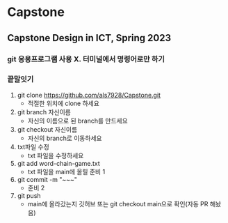 # Capstone
Capstone Design in ICT, Spring 2023
---
### git 응용프로그램 사용 X. 터미널에서 명령어로만 하기
### 끝말잇기
1. git clone https://github.com/als7928/Capstone.git
   - 적절한 위치에 clone 하세요
2. git branch 자신이름
   - 자신의 이름으로 된 branch를 만드세요
3. git checkout 자신이름
   - 자신의 branch로 이동하세요
4. txt파일 수정
   - txt 파일을 수정하세요
5. git add word-chain-game.txt
   - txt 파일을 main에 올릴 준비 1
6. git commit -m "~~~"
   - 준비 2
7. git push
   - main에 올라갔는지 깃허브 또는 git checkout main으로 확인(자동 PR 해놨음)